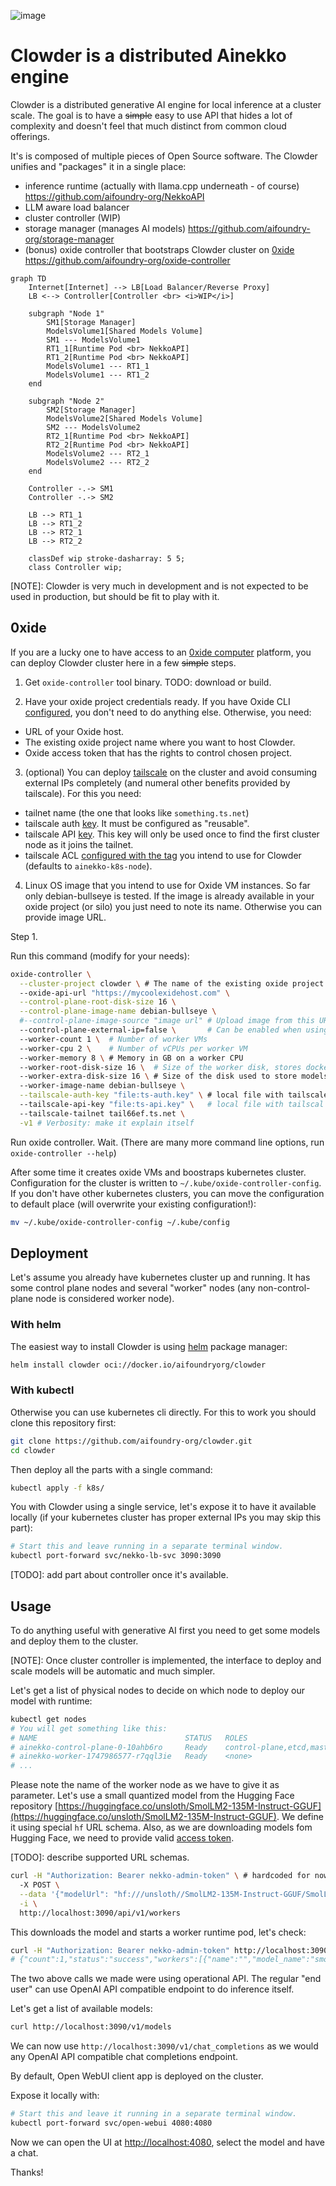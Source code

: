 ![image](https://github.com/user-attachments/assets/ab96f190-4152-4a7e-bdf1-085f647290f1)
# Clowder is a distributed Ainekko engine

Clowder is a distributed generative AI engine for local inference at a cluster
scale. The goal is to have a ~~simple~~ easy to use API that hides
a lot of complexity and doesn't feel that much distinct from
common cloud offerings.

It's is composed of multiple pieces of Open Source software. The Clowder unifies and "packages" it
in a single place:
- inference runtime (actually with llama.cpp underneath - of course) https://github.com/aifoundry-org/NekkoAPI
- LLM aware load balancer
- cluster controller (WIP)
- storage manager (manages AI models) https://github.com/aifoundry-org/storage-manager
- (bonus) oxide controller that bootstraps Clowder cluster on [0xide](https://oxide.computer/) https://github.com/aifoundry-org/oxide-controller

```mermaid
graph TD
    Internet[Internet] --> LB[Load Balancer/Reverse Proxy]
    LB <--> Controller[Controller <br> <i>WIP</i>]
    
    subgraph "Node 1"
        SM1[Storage Manager]
        ModelsVolume1[Shared Models Volume]
        SM1 --- ModelsVolume1
        RT1_1[Runtime Pod <br> NekkoAPI]
        RT1_2[Runtime Pod <br> NekkoAPI]
        ModelsVolume1 --- RT1_1
        ModelsVolume1 --- RT1_2
    end
    
    subgraph "Node 2"
        SM2[Storage Manager]
        ModelsVolume2[Shared Models Volume]
        SM2 --- ModelsVolume2
        RT2_1[Runtime Pod <br> NekkoAPI]
        RT2_2[Runtime Pod <br> NekkoAPI]
        ModelsVolume2 --- RT2_1
        ModelsVolume2 --- RT2_2
    end
    
    Controller -.-> SM1
    Controller -.-> SM2
    
    LB --> RT1_1
    LB --> RT1_2
    LB --> RT2_1
    LB --> RT2_2
    
    classDef wip stroke-dasharray: 5 5;
    class Controller wip;
```

[NOTE]: Clowder is very much in development and is not expected to be used in
production, but should be fit to play with it.

## 0xide

If you are a lucky one to have access to an [0xide computer](https://oxide.computer)
platform, you can deploy Clowder cluster here in a few ~~simple~~ steps.

1. Get `oxide-controller` tool binary. TODO: download or build.

2. Have your oxide project credentials ready. If you have Oxide CLI
[configured](https://docs.oxide.computer/guides/quickstart-cli), you don't need
to do anything else. Otherwise, you need:
- URL of your Oxide host.
- The existing oxide project name where you want to host Clowder.
- Oxide access token that has the rights to control chosen project.

3. (optional) You can deploy [tailscale](https://tailscale.com/) on the
cluster and avoid consuming external IPs completely (and numeral other benefits
provided by tailscale). For this you need:
- tailnet name (the one that looks like `something.ts.net`)
- tailscale auth [key](https://login.tailscale.com/admin/settings/keys). It must
  be configured as "reusable".
- tailscale API [key](https://login.tailscale.com/admin/settings/keys). This key
  will only be used once to find the first cluster node as it joins the tailnet.
- tailscale ACL [configured with the
  tag](https://tailscale.com/kb/1068/tags#define-a-tag) you intend to use for
  Clowder (defaults to `ainekko-k8s-node`).

4. Linux OS image that you intend to use for Oxide VM instances. So far
only debian-bullseye is tested. If the image is already available
in your oxide project (or silo) you just need to note its name. Otherwise
you can provide image URL.

Step 1.

Run this command (modify for your needs):

```sh
oxide-controller \
  --cluster-project clowder \ # The name of the existing oxide project
  --oxide-api-url "https://mycoolexidehost.com" \
  --control-plane-root-disk-size 16 \
  --control-plane-image-name debian-bullseye \
  #--control-plane-image-source "image url" # Upload image from this URL to the oxide project 
  --control-plane-external-ip=false \       # Can be enabled when using tailscale
  --worker-count 1 \  # Number of worker VMs
  --worker-cpu 2 \    # Number of vCPUs per worker VM
  --worker-memory 8 \ # Memory in GB on a worker CPU
  --worker-root-disk-size 16 \  # Size of the worker disk, stores docker images etc
  --worker-extra-disk-size 16 \ # Size of the disk used to store models
  --worker-image-name debian-bullseye \
  --tailscale-auth-key "file:ts-auth.key" \ # local file with tailscale auth key
  --tailscale-api-key "file:ts-api.key" \   # local file with tailscal API key
  --tailscale-tailnet tail66ef.ts.net \
  -v1 # Verbosity: make it explain itself
```

Run oxide controller. Wait. (There are many more command line options, run
`oxide-controller --help`)

After some time it creates oxide VMs and boostraps kubernetes cluster. Configuration
for the cluster is written to `~/.kube/oxide-controller-config`.
If you don't have other kubernetes clusters, you can move the configuration to default
place (will overwrite your existing configuration!):

```sh
mv ~/.kube/oxide-controller-config ~/.kube/config
```


## Deployment

Let's assume you already have kubernetes cluster up and running. It has some
control plane nodes and several "worker" nodes (any non-control-plane node is
considered worker node).


### With helm

The easiest way to install Clowder is using [helm](https://helm.sh/) package manager:

```sh
helm install clowder oci://docker.io/aifoundryorg/clowder
```


### With kubectl

Otherwise you can use kubernetes cli directly. For this to work you should clone
this repository first:

```sh
git clone https://github.com/aifoundry-org/clowder.git
cd clowder
```

Then deploy all the parts with a single command:

```sh
kubectl apply -f k8s/
```

You with Clowder using a single service, let's expose it to have it available
locally (if your kubernetes cluster has proper external IPs you may skip this
part):

```sh
# Start this and leave running in a separate terminal window.
kubectl port-forward svc/nekko-lb-svc 3090:3090
```

[TODO]: add part about controller once it's available.


## Usage

To do anything useful with generative AI first you need to get some models and deploy them to the
cluster.

[NOTE]: Once cluster controller is implemented, the interface to deploy and scale models will be
automatic and much simpler.

Let's get a list of physical nodes to decide on which node to deploy our model with runtime:

```sh
kubectl get nodes
# You will get something like this:
# NAME                                 STATUS   ROLES                       AGE   VERSION
# ainekko-control-plane-0-10ahb6ro     Ready    control-plane,etcd,master   85m   v1.32.4+k3s1
# ainekko-worker-1747986577-r7qql3ie   Ready    <none>                      85m   v1.32.4+k3s1
# ...
```

Please note the name of the worker node as we have to give it as parameter.
Let's use a small quantized model from the Hugging Face repository
[https://huggingface.co/unsloth/SmolLM2-135M-Instruct-GGUF](https://huggingface.co/unsloth/SmolLM2-135M-Instruct-GGUF).
We define it using special `hf` URL schema. Also, as we are downloading models fom Hugging Face, we need to provide valid
[access token](https://huggingface.co/docs/hub/security-tokens).

[TODO]: describe supported URL schemas.

```sh
curl -H "Authorization: Bearer nekko-admin-token" \ # hardcoded for now until proper auth is implemented as part of controller project
  -X POST \
  --data '{"modelUrl": "hf:///unsloth//SmolLM2-135M-Instruct-GGUF/SmolLM2-135M-Instruct-Q4_K_M.gguf", "modelAlias": "smol", "nodeName": "ainekko-worker-1747986577-r7qql3ie", "credentials": "YOUR_HUGGING_FACE_TOKEN"}' \
  -i \
  http://localhost:3090/api/v1/workers
```

This downloads the model and starts a worker runtime pod, let's check:

```sh
curl -H "Authorization: Bearer nekko-admin-token" http://localhost:3090/api/v1/workers/list
# {"count":1,"status":"success","workers":[{"name":"","model_name":"smol","model_alias":"smol"}]}
```

The two above calls we made were using operational API. The regular "end user" can
use OpenAI API compatible endpoint to do inference itself.

Let's get a list of available models:

```sh
curl http://localhost:3090/v1/models
```

We can now use `http://localhost:3090/v1/chat_completions` as we would any
OpenAI API compatible chat completions endpoint.

By default, Open WebUI client app is deployed on the cluster.

Expose it locally with:

```sh
# Start this and leave it running in a separate terminal window.
kubectl port-forward svc/open-webui 4080:4080
```

Now we can open the UI at [http://localhost:4080](http://localhost:4080), select the model
and have a chat.

Thanks!
